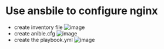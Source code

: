 # Use ansbile to configure nginx 
- create inventory file
  ![image](https://github.com/user-attachments/assets/d0a7bc93-6759-4a9c-8d01-93c0ac5282d1)
- create anible.cfg
![image](https://github.com/user-attachments/assets/a885c106-8fc9-497e-9a13-7cff09db0458)
- create the playbook.yml
![image](https://github.com/user-attachments/assets/eec26157-8457-4dbf-a959-1a01317260ef)
